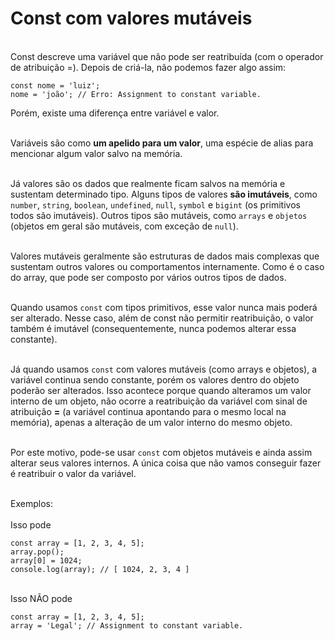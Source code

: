 # Const com valores mutáveis

<br>Const descreve uma variável que não pode ser reatribuída (com o operador de atribuição =). Depois de criá-la, não podemos fazer algo assim: <br>

```
const nome = 'luiz';
nome = 'joão'; // Erro: Assignment to constant variable.
```

Porém, existe uma diferença entre variável e valor.<br><br>

Variáveis são como **um apelido para um valor**, uma espécie de alias para mencionar algum valor salvo na memória.<br><br>

Já valores são os dados que realmente ficam salvos na memória e sustentam determinado tipo. Alguns tipos de valores **são imutáveis**, como `number`, `string`, `boolean`, `undefined`, `null`, `symbol` e `bigint` (os primitivos todos são imutáveis). Outros tipos são mutáveis, como `arrays` e `objetos` (objetos em geral são mutáveis, com exceção de `null`). <br><br>

Valores mutáveis geralmente são estruturas de dados mais complexas que sustentam outros valores ou comportamentos internamente. Como é o caso do array, que pode ser composto por vários outros tipos de dados.<br><br>

Quando usamos `const` com tipos primitivos, esse valor nunca mais poderá ser alterado. Nesse caso, além de const não permitir reatribuição, o valor também é imutável (consequentemente, nunca podemos alterar essa constante).<br><br>

Já quando usamos `const` com valores mutáveis (como arrays e objetos), a variável continua sendo constante, porém os valores dentro do objeto poderão ser alterados. Isso acontece porque quando alteramos um valor interno de um objeto, não ocorre a reatribuição da variável com sinal de atribuição **=** (a variável continua apontando para o mesmo local na memória), apenas a alteração de um valor interno do mesmo objeto.<br><br>

Por este motivo, pode-se usar `const` com objetos mutáveis e ainda assim alterar seus valores internos. A única coisa que não vamos conseguir fazer é reatribuir o valor da variável.<br><br>

Exemplos:
<br><br>Isso pode<br>

```
const array = [1, 2, 3, 4, 5];
array.pop();
array[0] = 1024;
console.log(array); // [ 1024, 2, 3, 4 ]
```

<br>Isso NÃO pode<br>
```
const array = [1, 2, 3, 4, 5];
array = 'Legal'; // Assignment to constant variable.
``` 